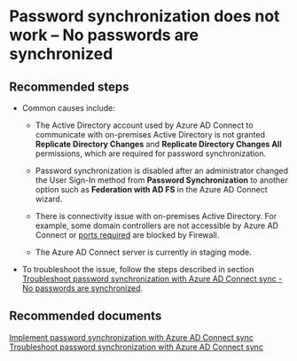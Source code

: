 <properties
    pageTitle="Password synchronization does not work – No passwords are synchronized"
    description="I can’t find some actions that I performed in the Azure Active Directory activity log"
    service="microsoft.aad"
    resource="Microsoft_AAD_IAM"
    authors="cychua"
    displayOrder=""
    selfHelpType="resource"
    supportTopicIds=""
    resourceTags=""
    productPesIds=""
    cloudEnvironments="public"
/>

# Password synchronization does not work – No passwords are synchronized

## **Recommended steps**
* Common causes include:

  * The Active Directory account used by Azure AD Connect to communicate with on-premises Active Directory is not granted **Replicate Directory Changes** and **Replicate Directory Changes All** permissions, which are required for password synchronization.

  * Password synchronization is disabled after an administrator changed the User Sign-In method from **Password Synchronization** to another option such as **Federation with AD FS** in the Azure AD Connect wizard.

  * There is connectivity issue with on-premises Active Directory. For example, some domain controllers are not accessible by Azure AD Connect or [ports required](https://docs.microsoft.com/azure/active-directory/connect/active-directory-aadconnect-ports#table-1---azure-ad-connect-and-on-premises-ad) are blocked by Firewall.

  * The Azure AD Connect server is currently in staging mode.

* To troubleshoot the issue, follow the steps described in section [Troubleshoot password synchronization with Azure AD Connect sync - No passwords are synchronized](https://docs.microsoft.com/azure/active-directory/connect/active-directory-aadconnectsync-troubleshoot-password-synchronization#no-passwords-are-synchronized).


## **Recommended documents**
[Implement password synchronization with Azure AD Connect sync](https://docs.microsoft.com/azure/active-directory/connect/active-directory-aadconnectsync-implement-password-synchronization)  
[Troubleshoot password synchronization with Azure AD Connect sync](https://docs.microsoft.com/azure/active-directory/connect/active-directory-aadconnectsync-troubleshoot-password-synchronization)  
